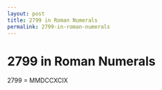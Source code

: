 ```yaml
---
layout: post
title: 2799 in Roman Numerals
permalink: 2799-in-roman-numerals
---
```


# 2799 in Roman Numerals

2799 = MMDCCXCIX
